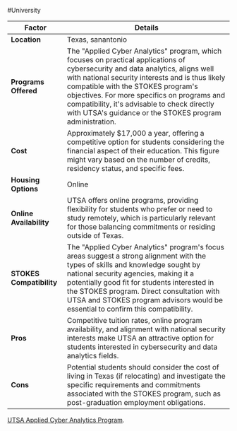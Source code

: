 #University 

| Factor                   | Details                                                                                                                                                                                                                                                                                                                                                                            |
| ------------------------ | ---------------------------------------------------------------------------------------------------------------------------------------------------------------------------------------------------------------------------------------------------------------------------------------------------------------------------------------------------------------------------------- |
| **Location**             | Texas, sanantonio                                                                                                                                                                                                                                                                                                                                                                  |
| **Programs Offered**     | The "Applied Cyber Analytics" program, which focuses on practical applications of cybersecurity and data analytics, aligns well with national security interests and is thus likely compatible with the STOKES program's objectives. For more specifics on programs and compatibility, it's advisable to check directly with UTSA's guidance or the STOKES program administration. |
| **Cost**                 | Approximately $17,000 a year, offering a competitive option for students considering the financial aspect of their education. This figure might vary based on the number of credits, residency status, and specific fees.                                                                                                                                                          |
| **Housing Options**      | Online                                                                                                                                                                                                                                                                                                                                                                             |
| **Online Availability**  | UTSA offers online programs, providing flexibility for students who prefer or need to study remotely, which is particularly relevant for those balancing commitments or residing outside of Texas.                                                                                                                                                                                 |
| **STOKES Compatibility** | The "Applied Cyber Analytics" program's focus areas suggest a strong alignment with the types of skills and knowledge sought by national security agencies, making it a potentially good fit for students interested in the STOKES program. Direct consultation with UTSA and STOKES program advisors would be essential to confirm this compatibility.                            |
| **Pros**                 | Competitive tuition rates, online program availability, and alignment with national security interests make UTSA an attractive option for students interested in cybersecurity and data analytics fields.                                                                                                                                                                          |
| **Cons**                 | Potential students should consider the cost of living in Texas (if relocating) and investigate the specific requirements and commitments associated with the STOKES program, such as post-graduation employment obligations.                                                                                                                                                       |

 [UTSA Applied Cyber Analytics Program](https://future.utsa.edu/programs/undergraduate/applied-cyber-analytics#scholarships).
